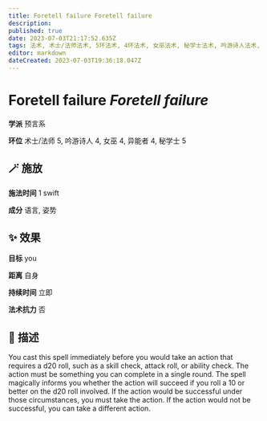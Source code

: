 ```yaml
---
title: Foretell failure Foretell failure
description: 
published: true
date: 2023-07-03T21:17:52.635Z
tags: 法术, 术士/法师法术, 5环法术, 4环法术, 女巫法术, 秘学士法术, 吟游诗人法术, 异能者法术, 预言系
editor: markdown
dateCreated: 2023-07-03T19:36:18.047Z
---
```


# **Foretell failure** *Foretell failure*

**学派** 预言系 

**环位** 术士/法师 5, 吟游诗人 4, 女巫 4, 异能者 4, 秘学士 5

## 🪄 施放

**施法时间** 1 swift

**成分** 语言, 姿势

## ✨ 效果 

**目标** you 

**距离** 自身  

**持续时间** 立即 

**法术抗力** 否

## 📖 描述

You cast this spell immediately before you would take an action that requires a d20 roll, such as a skill check, attack roll, or ability check. The action must be something you can complete in a single round. The spell magically informs you whether the action will succeed if you roll a 10 or better on the d20 roll involved. If the action would be successful under those circumstances, you must take the action. If the action would not be successful, you can take a different action.
    